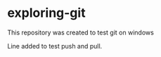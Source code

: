 # exploring-git
This repository was created to test git on windows

Line added to test push and pull.
